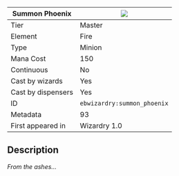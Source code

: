 | Summon Phoenix |![](https://github.com/Electroblob77/Wizardry/blob/1.12.2/src/main/resources/assets/ebwizardry/textures/spells/ebwizardry:summon_phoenix.png)|
|---|---|
| Tier | Master |
| Element | Fire |
| Type | Minion |
| Mana Cost | 150 |
| Continuous | No |
| Cast by wizards | Yes |
| Cast by dispensers | Yes |
| ID | `ebwizardry:summon_phoenix` |
| Metadata | 93 |
| First appeared in | Wizardry 1.0 |
## Description
_From the ashes..._